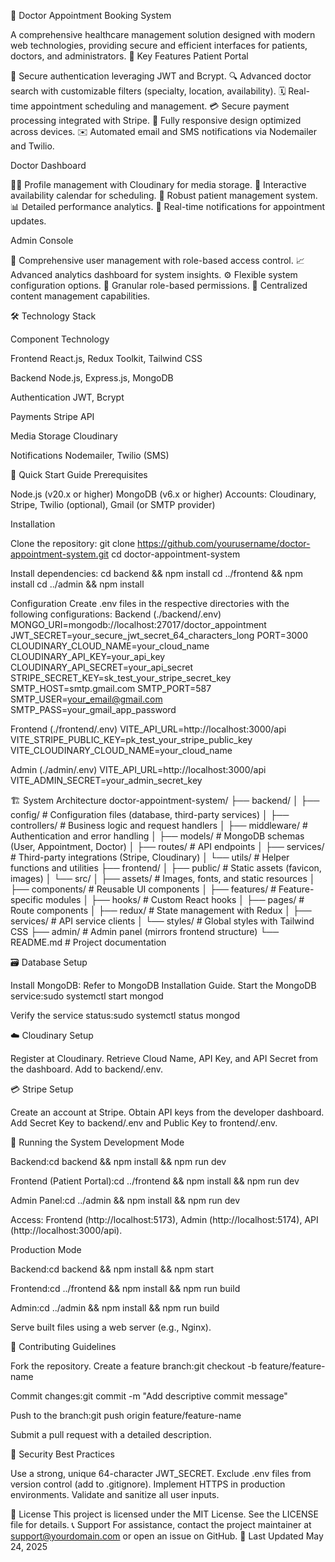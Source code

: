 🏥 Doctor Appointment Booking System
   
A comprehensive healthcare management solution designed with modern web technologies, providing secure and efficient interfaces for patients, doctors, and administrators.
🌟 Key Features
Patient Portal

🔐 Secure authentication leveraging JWT and Bcrypt.
🔍 Advanced doctor search with customizable filters (specialty, location, availability).
🗓️ Real-time appointment scheduling and management.
💳 Secure payment processing integrated with Stripe.
📱 Fully responsive design optimized across devices.
✉️ Automated email and SMS notifications via Nodemailer and Twilio.

Doctor Dashboard

👨‍⚕️ Profile management with Cloudinary for media storage.
📅 Interactive availability calendar for scheduling.
💼 Robust patient management system.
📊 Detailed performance analytics.
🔔 Real-time notifications for appointment updates.

Admin Console

👥 Comprehensive user management with role-based access control.
📈 Advanced analytics dashboard for system insights.
⚙️ Flexible system configuration options.
🔐 Granular role-based permissions.
📝 Centralized content management capabilities.

🛠 Technology Stack



Component
Technology



Frontend
React.js, Redux Toolkit, Tailwind CSS


Backend
Node.js, Express.js, MongoDB


Authentication
JWT, Bcrypt


Payments
Stripe API


Media Storage
Cloudinary


Notifications
Nodemailer, Twilio (SMS)


🚀 Quick Start Guide
Prerequisites

Node.js (v20.x or higher)
MongoDB (v6.x or higher)
Accounts: Cloudinary, Stripe, Twilio (optional), Gmail (or SMTP provider)

Installation

Clone the repository:
git clone https://github.com/yourusername/doctor-appointment-system.git
cd doctor-appointment-system


Install dependencies:
cd backend && npm install
cd ../frontend && npm install
cd ../admin && npm install



Configuration
Create .env files in the respective directories with the following configurations:
Backend (./backend/.env)
MONGO_URI=mongodb://localhost:27017/doctor_appointment
JWT_SECRET=your_secure_jwt_secret_64_characters_long
PORT=3000
CLOUDINARY_CLOUD_NAME=your_cloud_name
CLOUDINARY_API_KEY=your_api_key
CLOUDINARY_API_SECRET=your_api_secret
STRIPE_SECRET_KEY=sk_test_your_stripe_secret_key
SMTP_HOST=smtp.gmail.com
SMTP_PORT=587
SMTP_USER=your_email@gmail.com
SMTP_PASS=your_gmail_app_password

Frontend (./frontend/.env)
VITE_API_URL=http://localhost:3000/api
VITE_STRIPE_PUBLIC_KEY=pk_test_your_stripe_public_key
VITE_CLOUDINARY_CLOUD_NAME=your_cloud_name

Admin (./admin/.env)
VITE_API_URL=http://localhost:3000/api
VITE_ADMIN_SECRET=your_admin_secret_key

🏗 System Architecture
doctor-appointment-system/
├── backend/
│   ├── config/        # Configuration files (database, third-party services)
│   ├── controllers/   # Business logic and request handlers
│   ├── middleware/    # Authentication and error handling
│   ├── models/        # MongoDB schemas (User, Appointment, Doctor)
│   ├── routes/        # API endpoints
│   ├── services/      # Third-party integrations (Stripe, Cloudinary)
│   └── utils/         # Helper functions and utilities
├── frontend/
│   ├── public/        # Static assets (favicon, images)
│   └── src/
│       ├── assets/    # Images, fonts, and static resources
│       ├── components/ # Reusable UI components
│       ├── features/  # Feature-specific modules
│       ├── hooks/     # Custom React hooks
│       ├── pages/     # Route components
│       ├── redux/     # State management with Redux
│       ├── services/  # API service clients
│       └── styles/    # Global styles with Tailwind CSS
├── admin/             # Admin panel (mirrors frontend structure)
└── README.md          # Project documentation

🗃 Database Setup

Install MongoDB: Refer to MongoDB Installation Guide.
Start the MongoDB service:sudo systemctl start mongod


Verify the service status:sudo systemctl status mongod



☁️ Cloudinary Setup

Register at Cloudinary.
Retrieve Cloud Name, API Key, and API Secret from the dashboard.
Add to backend/.env.

💳 Stripe Setup

Create an account at Stripe.
Obtain API keys from the developer dashboard.
Add Secret Key to backend/.env and Public Key to frontend/.env.

🚀 Running the System
Development Mode

Backend:cd backend && npm install && npm run dev


Frontend (Patient Portal):cd ../frontend && npm install && npm run dev


Admin Panel:cd ../admin && npm install && npm run dev




Access: Frontend (http://localhost:5173), Admin (http://localhost:5174), API (http://localhost:3000/api).

Production Mode

Backend:cd backend && npm install && npm start


Frontend:cd ../frontend && npm install && npm run build


Admin:cd ../admin && npm install && npm run build




Serve built files using a web server (e.g., Nginx).

🤝 Contributing Guidelines

Fork the repository.
Create a feature branch:git checkout -b feature/feature-name


Commit changes:git commit -m "Add descriptive commit message"


Push to the branch:git push origin feature/feature-name


Submit a pull request with a detailed description.

🔐 Security Best Practices

Use a strong, unique 64-character JWT_SECRET.
Exclude .env files from version control (add to .gitignore).
Implement HTTPS in production environments.
Validate and sanitize all user inputs.

📜 License
This project is licensed under the MIT License. See the LICENSE file for details.
📞 Support
For assistance, contact the project maintainer at support@yourdomain.com or open an issue on GitHub.
📅 Last Updated
May 24, 2025
